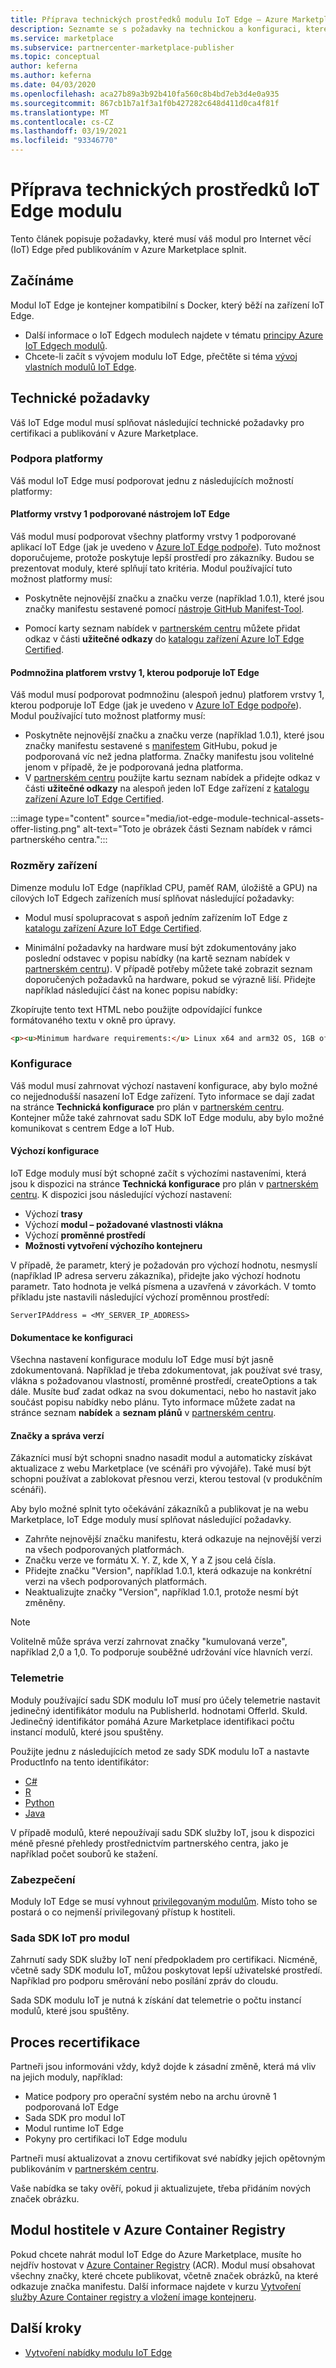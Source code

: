 ```yaml
---
title: Příprava technických prostředků modulu IoT Edge – Azure Marketplace
description: Seznamte se s požadavky na technickou a konfiguraci, které Internet věcí (IoT) Edge pro modul na hraničních zařízeních musí splnit, aby je bylo možné publikovat do Azure Marketplace.
ms.service: marketplace
ms.subservice: partnercenter-marketplace-publisher
ms.topic: conceptual
author: keferna
ms.author: keferna
ms.date: 04/03/2020
ms.openlocfilehash: aca27b89a3b92b410fa560c8b4bd7eb3d4e0a935
ms.sourcegitcommit: 867cb1b7a1f3a1f0b427282c648d411d0ca4f81f
ms.translationtype: MT
ms.contentlocale: cs-CZ
ms.lasthandoff: 03/19/2021
ms.locfileid: "93346770"
---
```

# <a name="prepare-your-iot-edge-module-technical-assets"></a>Příprava technických prostředků IoT Edge modulu

Tento článek popisuje požadavky, které musí váš modul pro Internet věcí (IoT) Edge před publikováním v Azure Marketplace splnit.

## <a name="get-started"></a>Začínáme

Modul IoT Edge je kontejner kompatibilní s Docker, který běží na zařízení IoT Edge.

- Další informace o IoT Edgech modulech najdete v tématu [principy Azure IoT Edgech modulů](../../iot-edge/iot-edge-modules.md).
- Chcete-li začít s vývojem modulu IoT Edge, přečtěte si téma [vývoj vlastních modulů IoT Edge](../../iot-edge/module-development.md).

## <a name="technical-requirements"></a>Technické požadavky

Váš IoT Edge modul musí splňovat následující technické požadavky pro certifikaci a publikování v Azure Marketplace.

### <a name="platform-support"></a>Podpora platformy

Váš modul IoT Edge musí podporovat jednu z následujících možností platformy:

#### <a name="tier-1-platforms-supported-by-iot-edge"></a>Platformy vrstvy 1 podporované nástrojem IoT Edge

Váš modul musí podporovat všechny platformy vrstvy 1 podporované aplikací IoT Edge (jak je uvedeno v [Azure IoT Edge podpoře](../../iot-edge/support.md)). Tuto možnost doporučujeme, protože poskytuje lepší prostředí pro zákazníky. Budou se prezentovat moduly, které splňují tato kritéria. Modul používající tuto možnost platformy musí:

- Poskytněte nejnovější značku a značku verze (například 1.0.1), které jsou značky manifestu sestavené pomocí [nástroje GitHub Manifest-Tool](https://github.com/estesp/manifest-tool).

- Pomocí karty seznam nabídek v [partnerském centru](https://partner.microsoft.com/dashboard/commercial-marketplace) můžete přidat odkaz v části **užitečné odkazy** do [katalogu zařízení Azure IoT Edge Certified](https://catalog.azureiotsolutions.com/alldevices?filters={%2218%22:[%221%22]}/).

#### <a name="a-subset-of-tier-1-platforms-supported-by-iot-edge"></a>Podmnožina platforem vrstvy 1, kterou podporuje IoT Edge

Váš modul musí podporovat podmnožinu (alespoň jednu) platforem vrstvy 1, kterou podporuje IoT Edge (jak je uvedeno v [Azure IoT Edge podpoře](../../iot-edge/support.md)). Modul používající tuto možnost platformy musí:

- Poskytněte nejnovější značku a značku verze (například 1.0.1), které jsou značky manifestu sestavené s [manifestem](https://github.com/estesp/manifest-tool) GitHubu, pokud je podporovaná víc než jedna platforma. Značky manifestu jsou volitelné jenom v případě, že je podporovaná jedna platforma.
- V [partnerském centru](https://partner.microsoft.com/dashboard/commercial-marketplace) použijte kartu seznam nabídek a přidejte odkaz v části **užitečné odkazy** na alespoň jeden IoT Edge zařízení z [katalogu zařízení Azure IoT Edge Certified](https://catalog.azureiotsolutions.com/).

:::image type="content" source="media/iot-edge-module-technical-assets-offer-listing.png" alt-text="Toto je obrázek části Seznam nabídek v rámci partnerského centra.":::

### <a name="device-dimensions"></a>Rozměry zařízení

Dimenze modulu IoT Edge (například CPU, paměť RAM, úložiště a GPU) na cílových IoT Edgech zařízeních musí splňovat následující požadavky:

- Modul musí spolupracovat s aspoň jedním zařízením IoT Edge z [katalogu zařízení Azure IoT Edge Certified](https://catalog.azureiotsolutions.com/).

- Minimální požadavky na hardware musí být zdokumentovány jako poslední odstavec v popisu nabídky (na kartě seznam nabídek v [partnerském centru](https://partner.microsoft.com/dashboard/commercial-marketplace)). V případě potřeby můžete také zobrazit seznam doporučených požadavků na hardware, pokud se výrazně liší. Přidejte například následující část na konec popisu nabídky:

Zkopírujte tento text HTML nebo použijte odpovídající funkce formátovaného textu v okně pro úpravy.

```html
<p><u>Minimum hardware requirements:</u> Linux x64 and arm32 OS, 1GB of RAM, 500 Mb of storage</p>
```

### <a name="configuration"></a>Konfigurace

Váš modul musí zahrnovat výchozí nastavení konfigurace, aby bylo možné co nejjednodušší nasazení IoT Edge zařízení. Tyto informace se dají zadat na stránce **Technická konfigurace** pro plán v [partnerském centru](https://partner.microsoft.com/dashboard/commercial-marketplace). Kontejner může také zahrnovat sadu SDK IoT Edge modulu, aby bylo možné komunikovat s centrem Edge a IoT Hub.

#### <a name="default-configuration"></a>Výchozí konfigurace

IoT Edge moduly musí být schopné začít s výchozími nastaveními, která jsou k dispozici na stránce **Technická konfigurace** pro plán v [partnerském centru](https://partner.microsoft.com/dashboard/commercial-marketplace). K dispozici jsou následující výchozí nastavení:

- Výchozí **trasy**
- Výchozí **modul – požadované vlastnosti vlákna**
- Výchozí **proměnné prostředí**
- **Možnosti vytvoření výchozího kontejneru**

V případě, že parametr, který je požadován pro výchozí hodnotu, nesmyslí (například IP adresa serveru zákazníka), přidejte jako výchozí hodnotu parametr. Tato hodnota je velká písmena a uzavřená v závorkách. V tomto příkladu jste nastavili následující výchozí proměnnou prostředí:

```
ServerIPAddress = <MY_SERVER_IP_ADDRESS>
```

#### <a name="configuration-documentation"></a>Dokumentace ke konfiguraci

Všechna nastavení konfigurace modulu IoT Edge musí být jasně zdokumentovaná. Například je třeba zdokumentovat, jak používat své trasy, vlákna s požadovanou vlastností, proměnné prostředí, createOptions a tak dále. Musíte buď zadat odkaz na svou dokumentaci, nebo ho nastavit jako součást popisu nabídky nebo plánu. Tyto informace můžete zadat na stránce seznam **nabídek** a **seznam plánů** v [partnerském centru](https://partner.microsoft.com/dashboard/commercial-marketplace).

#### <a name="tags-and-versioning"></a>Značky a správa verzí

Zákazníci musí být schopni snadno nasadit modul a automaticky získávat aktualizace z webu Marketplace (ve scénáři pro vývojáře). Také musí být schopni používat a zablokovat přesnou verzi, kterou testoval (v produkčním scénáři).

Aby bylo možné splnit tyto očekávání zákazníků a publikovat je na webu Marketplace, IoT Edge moduly musí splňovat následující požadavky.

- Zahrňte nejnovější značku manifestu, která odkazuje na nejnovější verzi na všech podporovaných platformách.
- Značku verze ve formátu X. Y. Z, kde X, Y a Z jsou celá čísla.
- Přidejte značku "Version", například 1.0.1, která odkazuje na konkrétní verzi na všech podporovaných platformách.
- Neaktualizujte značky "Version", například 1.0.1, protože nesmí být změněny.

> [!NOTE]
> Volitelně může správa verzí zahrnovat značky "kumulovaná verze", například 2,0 a 1,0. To podporuje souběžné udržování více hlavních verzí.

### <a name="telemetry"></a>Telemetrie

Moduly používající sadu SDK modulu IoT musí pro účely telemetrie nastavit jedinečný identifikátor modulu na PublisherId. hodnotami OfferId. SkuId. Jedinečný identifikátor pomáhá Azure Marketplace identifikaci počtu instancí modulů, které jsou spuštěny.

Použijte jednu z následujících metod ze sady SDK modulu IoT a nastavte ProductInfo na tento identifikátor:

- [C#](/dotnet/api/microsoft.azure.devices.client.deviceclient.productinfo#Microsoft_Azure_Devices_Client_DeviceClient_ProductInfo)
- [R](https://github.com/Azure/azure-iot-sdk-c/blob/master/doc/Iothub_sdk_options.md)
- [Python](https://github.com/Azure/azure-iot-sdk-c/blob/master/doc/Iothub_sdk_options.md)
- [Java](/java/api/com.microsoft.azure.sdk.iot.device.productinfo)

V případě modulů, které nepoužívají sadu SDK služby IoT, jsou k dispozici méně přesné přehledy prostřednictvím partnerského centra, jako je například počet souborů ke stažení.

### <a name="security"></a>Zabezpečení

Moduly IoT Edge se musí vyhnout [privilegovaným modulům](https://docs.docker.com/engine/reference/run/#runtime-privilege-and-linux-capabilities). Místo toho se postará o co nejmenší privilegovaný přístup k hostiteli.

### <a name="module-iot-sdk"></a>Sada SDK IoT pro modul

Zahrnutí sady SDK služby IoT není předpokladem pro certifikaci. Nicméně, včetně sady SDK modulu IoT, můžou poskytovat lepší uživatelské prostředí. Například pro podporu směrování nebo posílání zpráv do cloudu.

Sada SDK modulu IoT je nutná k získání dat telemetrie o počtu instancí modulů, které jsou spuštěny.

## <a name="recertification-process"></a>Proces recertifikace

Partneři jsou informováni vždy, když dojde k zásadní změně, která má vliv na jejich moduly, například:

- Matice podpory pro operační systém nebo na archu úrovně 1 podporovaná IoT Edge
- Sada SDK pro modul IoT
- Modul runtime IoT Edge
- Pokyny pro certifikaci IoT Edge modulu

Partneři musí aktualizovat a znovu certifikovat své nabídky jejich opětovným publikováním v [partnerském centru](https://partner.microsoft.com/dashboard/commercial-marketplace).

Vaše nabídka se taky ověří, pokud ji aktualizujete, třeba přidáním nových značek obrázku.

## <a name="host-module-in-azure-container-registry"></a>Modul hostitele v Azure Container Registry

Pokud chcete nahrát modul IoT Edge do Azure Marketplace, musíte ho nejdřív hostovat v [Azure Container Registry](https://azure.microsoft.com/services/container-registry/) (ACR). Modul musí obsahovat všechny značky, které chcete publikovat, včetně značek obrázků, na které odkazuje značka manifestu. Další informace najdete v kurzu [Vytvoření služby Azure Container registry a vložení image kontejneru](../../container-instances/container-instances-tutorial-prepare-acr.md).

## <a name="next-steps"></a>Další kroky

- [Vytvoření nabídky modulu IoT Edge](azure-iot-edge-module-creation.md)